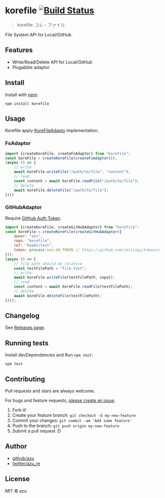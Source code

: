 # korefile [![Build Status](https://travis-ci.org/azu/korefile.svg?branch=master)](https://travis-ci.org/azu/korefile)
 
> korefile: コレ・ファイル
 
File System API for Local/GitHub.

## Features

- Write/Read/Delete API for Local/GitHub
- Plugabble adaptor

## Install

Install with [npm](https://www.npmjs.com/):

    npm install korefile

## Usage

Korefile apply [KoreFileAdapto](./src/KoreFileAdaptor.ts) implementation. 

### FsAdaptor

```js
import {createKoreFile, createFsAdaptor} from "korefile";
const koreFile = createKoreFile(createFsAdaptor());
(async () => { 
    // write
    await koreFile.writeFile("/path/to/file", "content");
    // read
    const content = await koreFile.readFile("/path/to/file");
    // delete
    await koreFile.deleteFile("/path/to/file");
})()
```

### GitHubAdaptor

Require [GitHub Auth Token](https://github.com/settings/tokens/new).

```js
import {createKoreFile, createGitHubAdaptor} from "korefile";
const koreFile = createKoreFile(createGitHubAdaptor({
    owner: "azu",
    repo: "korefile",
    ref: "heads/test",
    token: process.env.GH_TOKEN // https://github.com/settings/tokens/new
}));
(async () => { 
    // file path should be relative
    const testFilePath = "file.test";
    // write
    await koreFile.writeFile(testFilePath, input);
    // read
    const content = await koreFile.readFile(testFilePath);
    // delete
    await koreFile.deleteFile(testFilePath);
})();
```

## Changelog

See [Releases page](https://github.com/azu/korefile/releases).

## Running tests

Install devDependencies and Run `npm test`:

    npm test

## Contributing

Pull requests and stars are always welcome.

For bugs and feature requests, [please create an issue](https://github.com/azu/korefile/issues).

1. Fork it!
2. Create your feature branch: `git checkout -b my-new-feature`
3. Commit your changes: `git commit -am 'Add some feature'`
4. Push to the branch: `git push origin my-new-feature`
5. Submit a pull request :D

## Author

- [github/azu](https://github.com/azu)
- [twitter/azu_re](https://twitter.com/azu_re)

## License

MIT © azu
